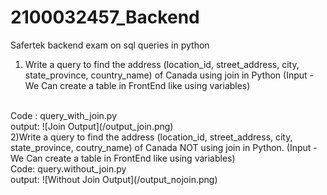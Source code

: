 # 2100032457_Backend
Safertek  backend exam on sql queries in python
<br>
1) Write a query to find the address (location_id, street_address, city, state_province, country_name) of Canada using join in Python (Input -We Can create a table in FrontEnd like using variables)
<br>
Code : query_with_join.py
<br>
output:
![Join Output](/output_join.png)
<br>
2)Write a query to find the address (location_id, street_address, city, state_province, coutry_name) of Canada NOT using join in Python. (Input -We Can create a table in FrontEnd like using variables)
<br>
Code: query.without_join.py
<br>
output:
![Without Join Output](/output_nojoin.png)
